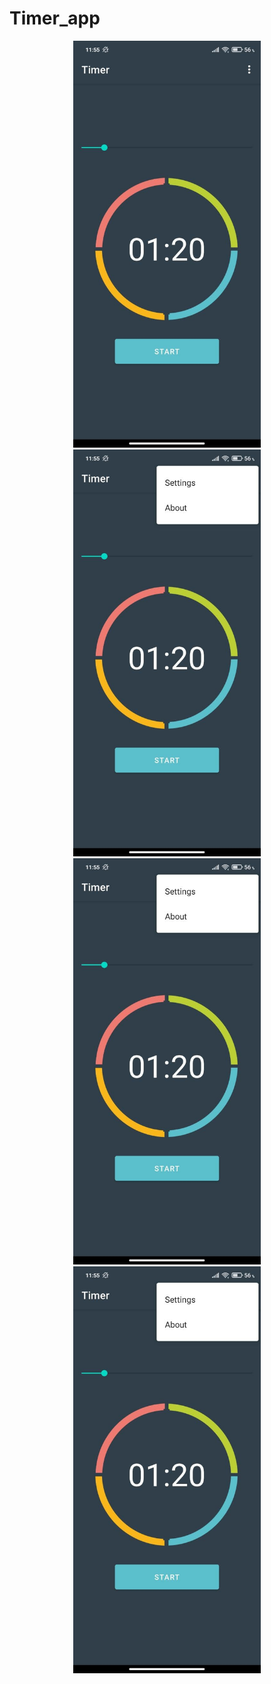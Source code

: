 # Timer_app


<p align="center">
  <img src="https://github.com/weeidl/Timer/blob/master/ImageReadme/Timer_1.jpg" width="300" title="hover text">
  <img src="https://github.com/weeidl/Timer/blob/master/ImageReadme/Timer_2.jpg" width="300" alt="accessibility text">
  <img src="https://github.com/weeidl/Timer/blob/master/ImageReadme/Timer_2.jpg" width="300" alt="accessibility text">
  <img src="https://github.com/weeidl/Timer/blob/master/ImageReadme/Timer_2.jpg" width="300" alt="accessibility text">
</p>
